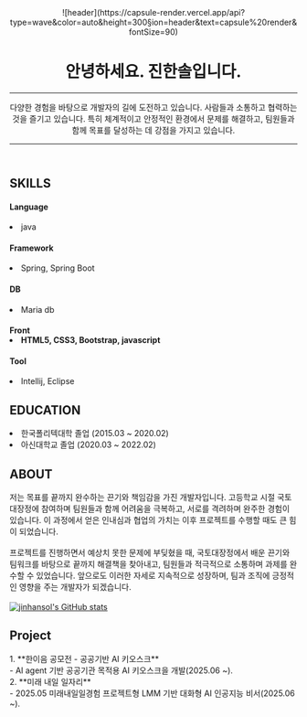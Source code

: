 <!DOCTYPE html>
<html lang="en">
<head>
    <meta charset="UTF-8">
    <meta name="viewport" content="width=device-width, initial-scale=1.0">
</head>
<body>
    <header id="header">
    <a>
![header](https://capsule-render.vercel.app/api?type=wave&color=auto&height=300&section=header&text=capsule%20render&fontSize=90)
    </a>
  <!-- 이력서 헤더 : 이름과 타이틀 작성 -->
  <h1>안녕하세요. 진한솔입니다.</h1>
  <hr>
  다양한 경험을 바탕으로 개발자의 길에 도전하고 있습니다. 사람들과 소통하고 협력하는 것을 즐기고 있습니다.
  특히 체계적이고 안정적인 환경에서 문제를 해결하고, 팀원들과 함께 목표를 달성하는 데 강점을 가지고 있습니다.
  <hr>
</header>

<main>
  <article id="mainLeft">
    <section>
      <h2>SKILLS</h2>
      <h4>Language</h4>
        <li>java</li>
      <h4>Framework</h5>
        <li>Spring, Spring Boot</li>
      <h4>DB</h4>
        <li>Maria db</li>
      <h4>Front</4>
        <li>HTML5, CSS3, Bootstrap, javascript</li>
      <h4>Tool</h4>
        <li>Intellij, Eclipse</li>  
     </section>
     <section>
      <h2>EDUCATION</h2>
      <li>한국폴리텍대학 졸업 (2015.03 ~ 2020.02)</li>
      <li>아신대학교 졸업 (2020.03 ~ 2022.02)</li>
    </section>            
  </article>
  <article id="mainRight">
    <section>
     <h2>ABOUT</h2>
     저는 목표를 끝까지 완수하는 끈기와 책임감을 가진 개발자입니다. 고등학교 시절 국토대장정에 참여하며 팀원들과 함께 어려움을 극복하고, 서로를 격려하며 완주한 경험이 있습니다. 이 과정에서 얻은 인내심과 협업의 가치는 이후 프로젝트를 수행할 때도 큰 힘이 되었습니다.</br></br>
     프로젝트를 진행하면서 예상치 못한 문제에 부딪혔을 때, 국토대장정에서 배운 끈기와 팀워크를 바탕으로 끝까지 해결책을 찾아내고, 팀원들과 적극적으로 소통하며 과제를 완수할 수 있었습니다. 앞으로도 이러한 자세로 지속적으로 성장하며, 팀과 조직에 긍정적인 영향을 주는 개발자가 되겠습니다.</br></br>
     <a href="https://github.com/jinhansol/github-readme-stats" target="_blank">
      <img src="https://github-readme-stats.vercel.app/api?username=jinhansol" alt="jinhansol's GitHub stats">
    </a>   
    </section>
    <section>
     <h2>Project</h2>
         1. **한이음 공모전 - 공공기반 AI 키오스크**</br>
       - AI agent 기반 공공기관 목적용 AI 키오스크을 개발(2025.06 ~).
        </br>
         2. **미래 내일 일자리**</br>
       - 2025.05 미래내일일경험 프로젝트형 LMM 기반 대화형 AI 인공지능 비서(2025.06 ~).
    </section>
  </article>
</main>
</body>
</html>

